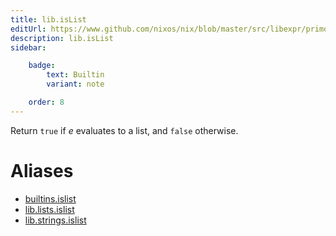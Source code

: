 ```yaml
---
title: lib.isList
editUrl: https://www.github.com/nixos/nix/blob/master/src/libexpr/primops.cc
description: lib.isList
sidebar:

    badge:
        text: Builtin
        variant: note

    order: 8
---
```


Return `true` if *e* evaluates to a list, and `false` otherwise.


# Aliases

- [builtins.islist](/nix-doc-comments/reference/builtins/builtins-islist)
- [lib.lists.islist](/nix-doc-comments/reference/lib/lists/lib-lists-islist)
- [lib.strings.islist](/nix-doc-comments/reference/lib/strings/lib-strings-islist)


